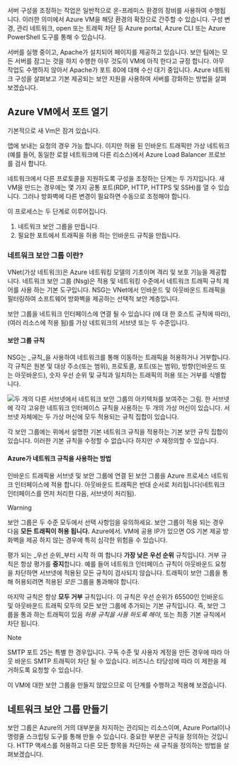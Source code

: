 서버 구성을 조정하는 작업은 일반적으로 온-프레미스 환경의 장비를 사용하여 수행됩니다. 이러한 의미에서 Azure VM을 해당 환경의 확장으로 간주할 수 있습니다. 구성 변경, 관리 네트워크, open 또는 트래픽 차단 등 Azure portal, Azure CLI 또는 Azure PowerShell 도구를 통해 수 있습니다.

서버를 실행 중이고, Apache가 설치되어 페이지를 제공하고 있습니다. 보안 팀에는 모든 서버를 잠그는 것을 하지 수행한 아무 것도이 VM에 아직 한다고 규정 합니다. 아무 작업도 수행하지 않아서 Apache가 포트 80에 대해 수신 대기 중입니다. Azure 네트워크 구성을 살펴보고 기본 제공되는 보안 지원을 사용하여 서버를 강화하는 방법을 살펴보겠습니다.

## <a name="opening-ports-in-azure-vms"></a>Azure VM에서 포트 열기

기본적으로 새 Vm은 잠겨 있습니다. 

앱에 보내는 요청의 경우 가능 합니다. 이지만 허용 된 인바운드 트래픽만 가상 네트워크 (예를 들어, 동일한 로컬 네트워크에 다른 리소스)에서 Azure Load Balancer 프로브를 검사 합니다.

네트워크에서 다른 프로토콜을 지원하도록 구성을 조정하는 단계는 두 가지입니다. 새 VM을 만드는 경우에는 몇 가지 공통 포트(RDP, HTTP, HTTPS 및 SSH)를 열 수 있습니다. 그러나 방화벽에 다른 변경이 필요하면 수동으로 조정해야 합니다.

이 프로세스는 두 단계로 이루어집니다.

1. 네트워크 보안 그룹을 만듭니다.
2. 필요한 포트에서 트래픽을 허용 하는 인바운드 규칙을 만듭니다.

### <a name="what-is-a-network-security-group"></a>네트워크 보안 그룹 이란?

VNet(가상 네트워크)은 Azure 네트워킹 모델의 기초이며 격리 및 보호 기능을 제공합니다. 네트워크 보안 그룹 (Nsg)은 적용 및 네트워킹 수준에서 네트워크 트래픽 규칙 제어를 사용 하는 기본 도구입니다. NSG는 VNet에서 인바운드 및 아웃바운드 트래픽을 필터링하여 소프트웨어 방화벽을 제공하는 선택적 보안 계층입니다. 

보안 그룹을 네트워크 인터페이스에 연결 될 수 있습니다 (에 대 한 호스트 규칙에 따라), (여러 리소스에 적용 됨)를 가상 네트워크의 서브넷 또는 두 수준입니다. 

#### <a name="security-group-rules"></a>보안 그룹 규칙

NSG는 _규칙_을 사용하여 네트워크를 통해 이동하는 트래픽을 허용하거나 거부합니다. 각 규칙은 원본 및 대상 주소(또는 범위), 프로토콜, 포트(또는 범위), 방향(인바운드 또는 아웃바운드), 숫자 우선 순위 및 규칙과 일치하는 트래픽의 허용 또는 거부를 식별합니다.

![두 개의 다른 서브넷에서 네트워크 보안 그룹의 아키텍처를 보여주는 그림. 한 서브넷에 각각 고유한 네트워크 인터페이스 규칙을 사용하는 두 개의 가상 머신이 있습니다.  서브넷 자체에는 두 가상 머신에 모두 적용되는 규칙 집합이 있습니다. ](../media/7-nsg-rules.png)

각 보안 그룹에는 위에서 설명한 기본 네트워크 규칙을 적용하는 기본 보안 규칙 집합이 있습니다. 이러한 기본 규칙을 수정할 수 없습니다 하지만 _수_ 재정의할 수 있습니다.

#### <a name="how-azure-uses-network-rules"></a>Azure가 네트워크 규칙을 사용하는 방법

인바운드 트래픽용 서브넷 및 보안 그룹에 연결 된 보안 그룹을 Azure 프로세스 네트워크 인터페이스에 적용 합니다. 아웃바운드 트래픽은 반대 순서로 처리됩니다(네트워크 인터페이스를 먼저 처리한 다음, 서브넷이 처리됨).

> [!WARNING]  
> 보안 그룹은 두 수준 모두에서 선택 사항임을 유의하세요. 보안 그룹이 적용 되는 경우 다음 **모든 트래픽이 허용 됩니다.** Azure에서. VM에 공용 IP가 있으면 OS 기본 제공 방화벽을 제공 하지 않는 경우에 특히 심각한 위험을 수 있습니다.

평가 되는 _우선 순위_부터 시작 하 여 합니다 **가장 낮은 우선 순위** 규칙입니다. 거부 규칙은 항상 평가를 **중지**합니다. 예를 들어 네트워크 인터페이스 규칙이 아웃바운드 요청을 차단하면 서브넷에 적용된 모든 규칙이 검사되지 않습니다. 트래픽이 보안 그룹을 통해 허용되려면 적용된 _모든_ 그룹을 통과해야 합니다.

마지막 규칙은 항상 **모두 거부** 규칙입니다. 이 규칙은 우선 순위가 65500인 인바운드 및 아웃바운드 트래픽 모두의 모든 보안 그룹에 추가되는 기본 규칙입니다. 즉, 보안 그룹을 통과 하는 트래픽이 있음 _허용 규칙을 사용 하도록 해야_, 또는 최종 기본 규칙에서 차단 됩니다.

> [!NOTE]  
> SMTP 포트 25는 특별 한 경우입니다. 구독 수준 및 사용자 계정을 만든 경우에 따라 아웃 바운드 SMTP 트래픽이 차단 될 수 있습니다. 비즈니스 타당성에 따라 이 제한을 제거하도록 요청할 수 있습니다.

이 VM에 대한 보안 그룹을 만들지 않았으므로 이 단계를 수행하고 적용해 보겠습니다.

## <a name="creating-network-security-groups"></a>네트워크 보안 그룹 만들기

보안 그룹은 Azure의 거의 대부분을 차지하는 관리되는 리소스이며, Azure Portal이나 명령줄 스크립팅 도구를 통해 만들 수 있습니다. 중요한 부분은 규칙을 정의하는 것입니다. HTTP 액세스를 허용하고 다른 모든 항목을 차단하는 새 규칙을 정의하는 방법을 살펴보겠습니다.